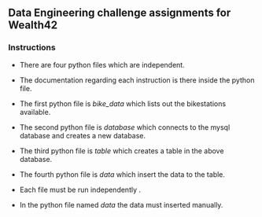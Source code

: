 ## Data Engineering challenge assignments for Wealth42

### Instructions

* There are four python files which are independent.

* The documentation regarding each instruction is there inside the python file.

* The first python file is *bike_data* which lists out the bikestations available.

* The second python file is *database* which connects to the mysql database and creates a new      database.

* The third python file is *table* which creates a table in the above database.

* The fourth python file is *data* which insert the data to the table.

* Each file must be run independently .

* In the python file named *data* the data must inserted manually.


